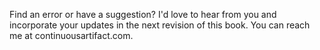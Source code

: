 Find an error or have a suggestion? I'd love to hear from you and incorporate your updates in the next revision of this book. You can reach me at continuousartifact.com.
